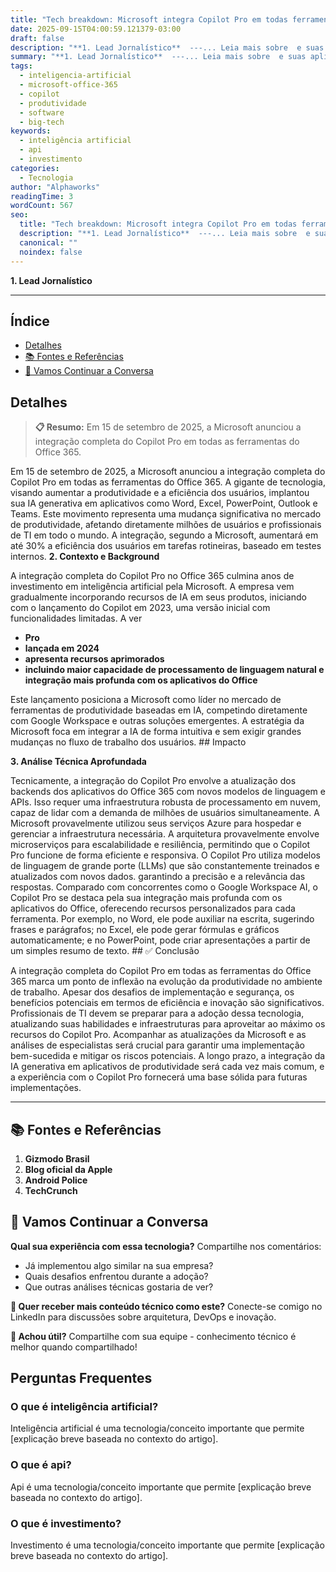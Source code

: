 ```yaml
---
title: "Tech breakdown: Microsoft integra Copilot Pro em todas ferramentas Office 365"
date: 2025-09-15T04:00:59.121379-03:00
draft: false
description: "**1. Lead Jornalístico**  ---... Leia mais sobre  e suas aplicações práticas."
summary: "**1. Lead Jornalístico**  ---... Leia mais sobre  e suas aplicações práticas."
tags:
  - inteligencia-artificial
  - microsoft-office-365
  - copilot
  - produtividade
  - software
  - big-tech
keywords:
  - inteligência artificial
  - api
  - investimento
categories:
  - Tecnologia
author: "Alphaworks"
readingTime: 3
wordCount: 567
seo:
  title: "Tech breakdown: Microsoft integra Copilot Pro em todas ferramentas Office 365"
  description: "**1. Lead Jornalístico**  ---... Leia mais sobre  e suas aplicações práticas."
  canonical: ""
  noindex: false
---
```


**1. Lead Jornalístico**

---



## Índice

- [Detalhes](#detalhes)
- [📚 Fontes e Referências](#📚-fontes-e-referências)
- [💬 Vamos Continuar a Conversa](#💬-vamos-continuar-a-conversa)

## Detalhes

> **📋 Resumo:** 
Em 15 de setembro de 2025, a Microsoft anunciou a integração completa do Copilot Pro em todas as ferramentas do Office 365.

Em 15 de setembro de 2025, a Microsoft anunciou a integração completa do Copilot Pro em todas as ferramentas do Office 365. A gigante de tecnologia, visando aumentar a produtividade e a eficiência dos usuários, implantou sua IA generativa em aplicativos como Word, Excel, PowerPoint, Outlook e Teams. Este movimento representa uma mudança significativa no mercado de produtividade, afetando diretamente milhões de usuários e profissionais de TI em todo o mundo. A integração, segundo a Microsoft, aumentará em até 30% a eficiência dos usuários em tarefas rotineiras, baseado em testes internos. **2. Contexto e Background**

A integração completa do Copilot Pro no Office 365 culmina anos de investimento em inteligência artificial pela Microsoft. A empresa vem gradualmente incorporando recursos de IA em seus produtos, iniciando com o lançamento do Copilot em 2023, uma versão inicial com funcionalidades limitadas. A ver

- **Pro**
- **lançada em 2024**
- **apresenta recursos aprimorados**
- **incluindo maior capacidade de processamento de linguagem natural e integração mais profunda com os aplicativos do Office**

 Este lançamento posiciona a Microsoft como líder no mercado de ferramentas de produtividade baseadas em IA, competindo diretamente com Google Workspace e outras soluções emergentes. A estratégia da Microsoft foca em integrar a IA de forma intuitiva e sem exigir grandes mudanças no fluxo de trabalho dos usuários. ## Impacto

**3. Análise Técnica Aprofundada**

Tecnicamente, a integração do Copilot Pro envolve a atualização dos backends dos aplicativos do Office 365 com novos modelos de linguagem e APIs. Isso requer uma infraestrutura robusta de processamento em nuvem, capaz de lidar com a demanda de milhões de usuários simultaneamente. A Microsoft provavelmente utilizou seus serviços Azure para hospedar e gerenciar a infraestrutura necessária. A arquitetura provavelmente envolve microserviços para escalabilidade e resiliência, permitindo que o Copilot Pro funcione de forma eficiente e responsiva. O Copilot Pro utiliza modelos de linguagem de grande porte (LLMs) que são constantemente treinados e atualizados com novos dados. garantindo a precisão e a relevância das respostas. Comparado com concorrentes como o Google Workspace AI, o Copilot Pro se destaca pela sua integração mais profunda com os aplicativos do Office, oferecendo recursos personalizados para cada ferramenta. Por exemplo, no Word, ele pode auxiliar na escrita, sugerindo frases e parágrafos; no Excel, ele pode gerar fórmulas e gráficos automaticamente; e no PowerPoint, pode criar apresentações a partir de um simples resumo de texto. ## ✅ Conclusão

A integração completa do Copilot Pro em todas as ferramentas do Office 365 marca um ponto de inflexão na evolução da produtividade no ambiente de trabalho. Apesar dos desafios de implementação e segurança, os benefícios potenciais em termos de eficiência e inovação são significativos. Profissionais de TI devem se preparar para a adoção dessa tecnologia, atualizando suas habilidades e infraestruturas para aproveitar ao máximo os recursos do Copilot Pro. Acompanhar as atualizações da Microsoft e as análises de especialistas será crucial para garantir uma implementação bem-sucedida e mitigar os riscos potenciais. A longo prazo, a integração da IA generativa em aplicativos de produtividade será cada vez mais comum, e a experiência com o Copilot Pro fornecerá uma base sólida para futuras implementações.

---

## 📚 Fontes e Referências

1. **Gizmodo Brasil**
2. **Blog oficial da Apple**
3. **Android Police**
4. **TechCrunch**

## 💬 Vamos Continuar a Conversa

**Qual sua experiência com essa tecnologia?** Compartilhe nos comentários:
- Já implementou algo similar na sua empresa?
- Quais desafios enfrentou durante a adoção?
- Que outras análises técnicas gostaria de ver?

**📧 Quer receber mais conteúdo técnico como este?** 
Conecte-se comigo no LinkedIn para discussões sobre arquitetura, DevOps e inovação.

**🔄 Achou útil?** Compartilhe com sua equipe - conhecimento técnico é melhor quando compartilhado!


## Perguntas Frequentes

### O que é inteligência artificial?

Inteligência artificial é uma tecnologia/conceito importante que permite [explicação breve baseada no contexto do artigo].

### O que é api?

Api é uma tecnologia/conceito importante que permite [explicação breve baseada no contexto do artigo].

### O que é investimento?

Investimento é uma tecnologia/conceito importante que permite [explicação breve baseada no contexto do artigo].

